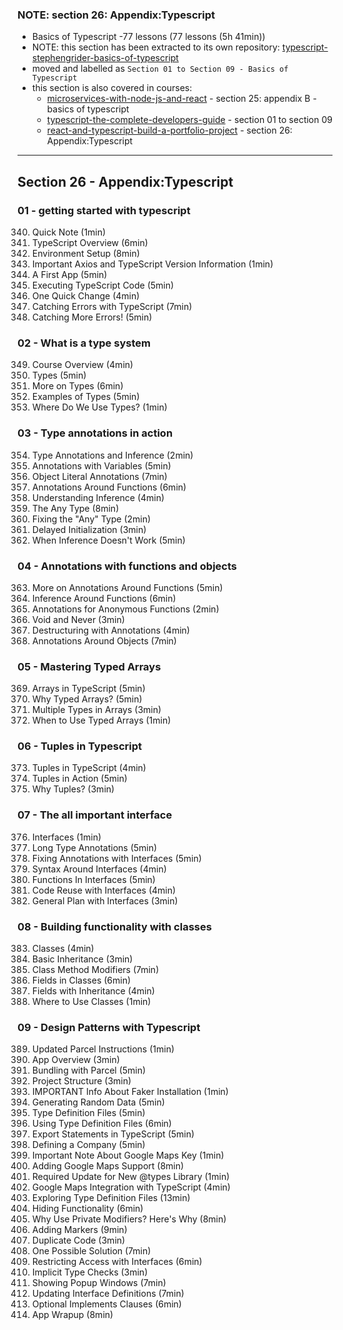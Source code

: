 ### NOTE: section 26: Appendix:Typescript

- Basics of Typescript -77 lessons (77 lessons (5h 41min))
- NOTE: this section has been extracted to its own repository: [typescript-stephengrider-basics-of-typescript](https://github.com/clarklindev/typescript-stephengrider-basics-of-typescript)
- moved and labelled as `Section 01 to Section 09 - Basics of Typescript`
- this section is also covered in courses:
  - [microservices-with-node-js-and-react](https://www.udemy.com/course/microservices-with-node-js-and-react/) - section 25: appendix B - basics of typescript
  - [typescript-the-complete-developers-guide](https://www.udemy.com/course/typescript-the-complete-developers-guide) - section 01 to section 09
  - [react-and-typescript-build-a-portfolio-project](https://www.udemy.com/course/react-and-typescript-build-a-portfolio-project) - section 26: Appendix:Typescript

---

## Section 26 - Appendix:Typescript

### 01 - getting started with typescript

340. Quick Note (1min)
341. TypeScript Overview (6min)
342. Environment Setup (8min)
343. Important Axios and TypeScript Version Information (1min)
344. A First App (5min)
345. Executing TypeScript Code (5min)
346. One Quick Change (4min)
347. Catching Errors with TypeScript (7min)
348. Catching More Errors! (5min)

### 02 - What is a type system

349. Course Overview (4min)
350. Types (5min)
351. More on Types (6min)
352. Examples of Types (5min)
353. Where Do We Use Types? (1min)

### 03 - Type annotations in action

354. Type Annotations and Inference (2min)
355. Annotations with Variables (5min)
356. Object Literal Annotations (7min)
357. Annotations Around Functions (6min)
358. Understanding Inference (4min)
359. The Any Type (8min)
360. Fixing the "Any" Type (2min)
361. Delayed Initialization (3min)
362. When Inference Doesn't Work (5min)

### 04 - Annotations with functions and objects

363. More on Annotations Around Functions (5min)
364. Inference Around Functions (6min)
365. Annotations for Anonymous Functions (2min)
366. Void and Never (3min)
367. Destructuring with Annotations (4min)
368. Annotations Around Objects (7min)

### 05 - Mastering Typed Arrays

369. Arrays in TypeScript (5min)
370. Why Typed Arrays? (5min)
371. Multiple Types in Arrays (3min)
372. When to Use Typed Arrays (1min)

### 06 - Tuples in Typescript

373. Tuples in TypeScript (4min)
374. Tuples in Action (5min)
375. Why Tuples? (3min)

### 07 - The all important interface

376. Interfaces (1min)
377. Long Type Annotations (5min)
378. Fixing Annotations with Interfaces (5min)
379. Syntax Around Interfaces (4min)
380. Functions In Interfaces (5min)
381. Code Reuse with Interfaces (4min)
382. General Plan with Interfaces (3min)

### 08 - Building functionality with classes

383. Classes (4min)
384. Basic Inheritance (3min)
385. Class Method Modifiers (7min)
386. Fields in Classes (6min)
387. Fields with Inheritance (4min)
388. Where to Use Classes (1min)

### 09 - Design Patterns with Typescript

389. Updated Parcel Instructions (1min)
390. App Overview (3min)
391. Bundling with Parcel (5min)
392. Project Structure (3min)
393. IMPORTANT Info About Faker Installation (1min)
394. Generating Random Data (5min)
395. Type Definition Files (5min)
396. Using Type Definition Files (6min)
397. Export Statements in TypeScript (5min)
398. Defining a Company (5min)
399. Important Note About Google Maps Key (1min)
400. Adding Google Maps Support (8min)
401. Required Update for New @types Library (1min)
402. Google Maps Integration with TypeScript (4min)
403. Exploring Type Definition Files (13min)
404. Hiding Functionality (6min)
405. Why Use Private Modifiers? Here's Why (8min)
406. Adding Markers (9min)
407. Duplicate Code (3min)
408. One Possible Solution (7min)
409. Restricting Access with Interfaces (6min)
410. Implicit Type Checks (3min)
411. Showing Popup Windows (7min)
412. Updating Interface Definitions (7min)
413. Optional Implements Clauses (6min)
414. App Wrapup (8min)
